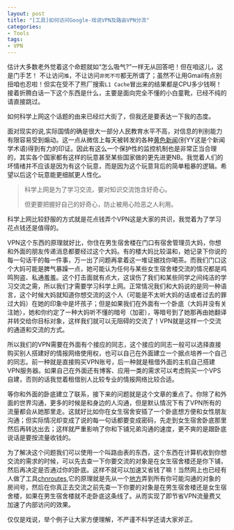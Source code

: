 ```yaml
---
layout: post
title: "[工具]如何访问Google-戏说VPN及路由VPN分流"
categories:
- Tools
tags:
- VPN
---
```

估计大多数老外觉着这个命题就如“怎么吸气?”一样无从回答吧！但在咱这儿，这是门手艺！
不让访问`推`，不让访问`非死不可`都无所谓了；虽然不让用Gmail有点别扭咱也忍啦！但实在受不了熊厂搜索`L1 Cache`冒出来的结果都是CPU多少钱啊！接着折腾白话一下这个东西是什么，主要是面向完全不懂的小白童靴，已经不纯的请直接跳过。



如何科学上网这个话题的由来已经烂大街了，但我还是要表达一下我的态度。

面对现实的说,实际国情的确是很大一部分人民教育水平不高，对信息的判别能力有限容易受到煽动。这一点从微信上每天被转发的各种[黄色新闻](https://zh.wikipedia.org/wiki/%E9%BB%84%E8%89%B2%E6%96%B0%E9%97%BB)(别YY这是个新闻学术语)得到有力的印证。因此有这么一个保护性的监控机制也是非常正当合理的，其实各个国家都有这样的玩意甚至某些国家做的更先进更NB。我觉着人们的坏情绪并不应该是因为有这个玩意，而是因为这个玩意背后的简单粗暴的逻辑。希望以后这个玩意能更细腻更人性化。

>科学上网是为了学习交流，要对知识交流饱含好奇心。
>
>但更要把握好自己的好奇心，防止被用心险恶之人利用。

科学上网比较舒服的方式就是花点钱弄个VPN这是大家的共识，我觉着为了学习花点钱还是值得的。

VPN这个东西的原理就好比，你住在男生宿舍楼在门口有宿舍管理员大妈，你想和外面的朋友传递消息都要经过这个大妈。有的楼大妈比较温和，她记录下你说的每一句话干的每一件事，万一出了问题再拿着这一堆证据找你喝茶。而我们门口这个大妈可能是脾气暴躁一点，她可能认为任何与某些女生宿舍楼交流的情况都是鸡鸣狗盗、私通羞羞。这个打击面就有点大，这误伤了我们和某些同学之间纯洁的学习交流之需，所以我们才需要学习科学上网。正常情况我们和大妈说的是同一种语言，这个时候大妈就知道你想交流的这个人（可能是不太听大妈的话或者过去的罪过大妈）在她的印象中是坏孩子；但是如果我们在外面有一个卧底（大妈并没有关注她），她和你约定了一种大妈听不懂的暗号（加密），等暗号到了她那再由她翻译并转交给你目标对象，这样我们就可以无阻碍的交流了！VPN就是这样一个交流的通道和交流的方式。

所以我们的VPN需要在外面有个接应的同志，这个接应的同志一般可以选择直接购买别人搭建好的情报网络使用权，也可以自己在外面建立一个据点培养一个自己的同志。前一种就是直接购买VPN账号，后一种就是租借外面的主机自己搭建VPN服务器。如果自己在外面还有博客、应用一类的需求可以考虑购买一个VPS自建，否则的话我觉着租借别人比较专业的情报网络比较合适。

等你和外面的卧底建立了联系，接下来的问题就是这个文章的重点了。你除了和外面的世界沟通，更多的时候是和身边的人沟通，但是默认情况下有了VPN所有的流量都会从她那里走。这就好比如你在女生宿舍安插了一个卧底想方便和女性朋友沟通；但实际情况却变成了说的每一句话都要变成密码，先走到女生宿舍卧底那里然后再转达出去；这样就严重影响了你和下铺兄弟沟通的速度，更不爽的是跟卧底说话是要按流量收钱的。

为了解决这个问题我们可以使用一个叫路由表的东西，这个东西在计算机收到你想交流的需求的时候，可以先去查一下你要交流的对象是在女生宿舍楼还是你下铺，然后再决定是否通过你的卧底。这样不就可以加速又省钱了嘛！当然网上也已经有人做了工具[chnroutes](https://github.com/fivesheep/chnroutes),它的原理就是先从一个[地方]( http://ftp.apnic.net/apnic/stats/apnic/delegated-apnic-latest)弄到所有你可能沟通的对象的房间号，然后在你真正去交流之前先查一下你要的对象是在男生宿舍楼还是女生宿舍楼，如果在男生宿舍楼就不走卧底这条线了。从而实现了即节省VPN流量费又加速了内部访问的效果。

仅仅是戏说，举个例子让大家方便理解，不严谨不科学还请大家斧正。
